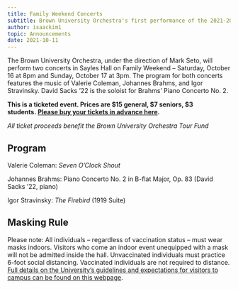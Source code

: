 ```yaml
---
title: Family Weekend Concerts
subtitle: Brown University Orchestra's first performance of the 2021-2022 season.
author: isaackim1
topic: Announcements
date: 2021-10-11
---
```

The Brown University Orchestra, under the direction of Mark Seto, will perform two concerts in Sayles Hall on Family Weekend – Saturday, October 16 at 8pm and Sunday, October 17 at 3pm. The program for both concerts features the music of Valerie Coleman, Johannes Brahms, and Igor Stravinsky. David Sacks ’22 is the soloist for Brahms’ Piano Concerto No. 2.

**This is a ticketed event. Prices are $15 general, $7 seniors, $3 students. [Please buy your tickets in advance here](https://tickets.brown.edu/arts/ "https\://tickets.brown.edu/arts/").**

*All ticket proceeds benefit the Brown University Orchestra Tour Fund*
## Program
Valerie Coleman: *Seven O’Clock Shout*

Johannes Brahms: Piano Concerto No. 2 in B-flat Major, Op. 83 (David Sacks ’22, piano)

Igor Stravinsky: *The Firebird* (1919 Suite)
## Masking Rule
Please note: All individuals – regardless of vaccination status – must wear masks indoors. Visitors who come an indoor event unequipped with a mask will not be admitted inside the hall. Unvaccinated individuals must practice 6-foot social distancing. Vaccinated individuals are not required to distance. [Full details on the University’s guidelines and expectations for visitors to campus can be found on this webpage](https://healthy.brown.edu/visitors-guests).